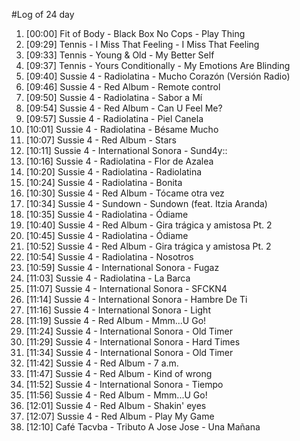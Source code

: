 #Log of 24 day

1. [00:00] Fit of Body - Black Box No Cops - Play Thing
1. [09:29] Tennis - I Miss That Feeling - I Miss That Feeling
1. [09:33] Tennis - Young & Old - My Better Self
1. [09:37] Tennis - Yours Conditionally - My Emotions Are Blinding
1. [09:40] Sussie 4 - Radiolatina - Mucho Corazón (Versión Radio)
1. [09:46] Sussie 4 - Red Album - Remote control
1. [09:50] Sussie 4 - Radiolatina - Sabor a Mí
1. [09:54] Sussie 4 - Red Album - Can U Feel Me?
1. [09:57] Sussie 4 - Radiolatina - Piel Canela
1. [10:01] Sussie 4 - Radiolatina - Bésame Mucho
1. [10:07] Sussie 4 - Red Album - Stars
1. [10:11] Sussie 4 - International Sonora - Sund4y::
1. [10:16] Sussie 4 - Radiolatina - Flor de Azalea
1. [10:20] Sussie 4 - Radiolatina - Radiolatina
1. [10:24] Sussie 4 - Radiolatina - Bonita
1. [10:30] Sussie 4 - Red Album - Tócame otra vez
1. [10:34] Sussie 4 - Sundown - Sundown (feat. Itzia Aranda)
1. [10:35] Sussie 4 - Radiolatina - Ódiame
1. [10:40] Sussie 4 - Red Album - Gira trágica y amistosa Pt. 2
1. [10:45] Sussie 4 - Radiolatina - Ódiame
1. [10:52] Sussie 4 - Red Album - Gira trágica y amistosa Pt. 2
1. [10:54] Sussie 4 - Radiolatina - Nosotros
1. [10:59] Sussie 4 - International Sonora - Fugaz
1. [11:03] Sussie 4 - Radiolatina - La Barca
1. [11:07] Sussie 4 - International Sonora - SFCKN4
1. [11:14] Sussie 4 - International Sonora - Hambre De Ti
1. [11:16] Sussie 4 - International Sonora - Light
1. [11:19] Sussie 4 - Red Album - Mmm...U Go!
1. [11:24] Sussie 4 - International Sonora - Old Timer
1. [11:29] Sussie 4 - International Sonora - Hard Times
1. [11:34] Sussie 4 - International Sonora - Old Timer
1. [11:42] Sussie 4 - Red Album - 7 a.m.
1. [11:47] Sussie 4 - Red Album - Kind of wrong
1. [11:52] Sussie 4 - International Sonora - Tiempo
1. [11:56] Sussie 4 - Red Album - Mmm...U Go!
1. [12:01] Sussie 4 - Red Album - Shakin' eyes
1. [12:07] Sussie 4 - Red Album - Play My Game
1. [12:10] Café Tacvba - Tributo A Jose Jose - Una Mañana
